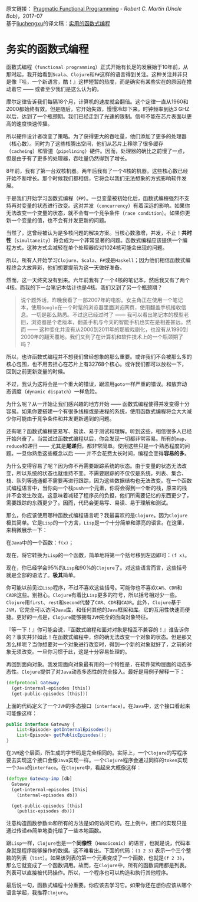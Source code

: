 原文链接： [Pragmatic Functional Programming](http://blog.cleancoder.com/uncle-bob/2017/07/11/PragmaticFunctionalProgramming.html) - _Robert C. Martin (Uncle Bob)_，2017-07  
基于[liuchengxu](https://www.jianshu.com/u/daf68451f175)的译文稿：[实用的函数式编程](https://www.jianshu.com/p/b14bdc4d1fd3)

# 务实的函数式编程

函数式编程（`functional programming`）正式开始有长足的发展始于10年前，从那时起，我开始看到`Scala`、`Clojure`和`F#`这样的语言得到关注。这种关注并非只是像『哇，一个新语言，酷！』这样短暂的热度，而是确实有某些实在的原因在推动着它 —— 或者至少我们是这么认为的。

摩尔定律告诉我们每隔18个月，计算机的速度就会翻倍。这个定律一直从1960和2000都始终有效。但是随后，它开始失效，慢慢冷却下来。时钟频率到达3 GHZ以后，达到了一个瓶颈期。我们已经走到了光速的限制。信号不能在芯片表面以更高的速度快速传播。

所以硬件设计者改变了策略。为了获得更大的吞吐量，他们添加了更多的处理器（核心数）。同时为了这些核腾出空间，他们从芯片上移除了很多缓存（`cacheing`）和管道（`pipelining`）硬件。因而，处理器的确比之前慢了一点，但是由于有了更多的处理器，吞吐量仍然得到了增长。

8年前，我有了第一台双核机器。两年后我有了一个4核的机器。这些核心数已经开始不断增长。那个时候我们都相信，它将会以我们无法想象的方式影响软件发展。

于是我们开始学习函数式编程（`FP`）。一旦变量被初始化后，函数式编程强烈不支持再对变量的状态进行改变。这对并发（`concurrency`）有着深远的影响。如果你无法改变一个变量的状态，就不会有一个竞争条件（`race condition`）。如果你更新一个变量的值，也不会有并发更新的问题。

当然了，这曾经被认为是多核问题的解决方案。当核心数激增，并发，不止！**共时性**（`simultaneity`）将会成为一个非常显著的问题。函数式编程应该提供一个编程方式，这种方式会减轻在单个处理器应对1024核可能会出现的问题。

所以，所有人开始学习`Clojure`、`Scala`、`F#`或是`Haskell`；因为他们相信函数式编程终会大放异彩，他们想要提前为这一天做好准备。

然而，这一天终究没有到来。六年前我有了一个4核的笔记本，然后我又有了两个4核。而我的下一台笔记本估计也是4核。我们又到了另一个瓶颈期？

> 说个题外话，昨晚我看了一部2007年的电影。女主角正在使用一个笔记本，使用`Google`在一个时髦的浏览器里面浏览网页，使用翻盖手机接收信息。一切是那么熟悉。不过这已经过时了 —— 我可以看出笔记本的模型老旧，浏览器是个老版本，翻盖手机与今天的智能手机也实在是相差甚远。然而 —— 这种变化并没有从2000到2011年的那般戏剧化，也没有从1990到2000年的翻天覆地。我们又到了在计算机和软件技术上的一个瓶颈期了吗？

所以，也许函数式编程并不想我们曾经想象的那么重要。或许我们不会被那么多的核心包围，也不用去担心在芯片上有32768个核心。或许我们都可以放松一下，回到之前更新变量的时候。

不过，我认为这将会是一个重大的错误，跟滥用`goto`一样严重的错误。和放弃动态调度（`dynamic dispatch`）一样危险。

为什么呢？从一开始让我们感兴趣的地方开始 —— 函数式编程使得并发变得十分容易。如果你要搭建一个有很多线程或是进程的系统，使用函数式编程将会大大减少你可能由于竞争条件和并发更新遇到的问题。

还有呢？函数式编程更易写、易读、易于测试和理解。听到这些，相信很多人已经开始兴奋了。当尝试过函数式编程以后，你会发现一切都非常容易。所有的`map`、`reduce`和递归 —— 尤其是**尾递归**，都非常简单。使用这些只是一个熟悉程度的问题。一旦你熟悉这些概念以后 —— 并不会花费太长时间，编程会变得**容易的多**。

为什么变得容易了呢？因为你不再需要跟踪系统的状态。由于变量的状态无法改变，所以系统的状态也就维持不变。不需要跟踪的不仅仅是系统，列表、集合、栈、队列等通通都不需要再进行跟踪，因为这些数据结构也无法改变。在一个函数式编程语言中，当你向一个栈`push`一个元素，你将会得到一个新的栈，原来的栈并不会发生改变。这意味着减轻了程序员的负担，他们所需要记忆的东西更少了，需要跟踪的东西更少了。因而，代码会更易写、易读、易于理解和测试。

那么，你应该使用哪种函数式编程语言呢？我最喜欢的是`Clojure`。因为`Clojure`极其简单。它是`Lisp`的一个方言，`Lisp`是一个十分简单和漂亮的语言。在这里，来稍微展示一下：

在`Java`中的一个函数：`f(x)`；

现在，将它转换为`Lisp`的一个函数，简单地将第一个括号移到左边即可：`(f x)`。

现在，你已经学会95%的`Lisp`和90%的`Clojure`了。对这些语言而言，这些括号就是全部的语法了。**极其**简单。

你可能以前见过`Lisp`程序，不过不喜欢这些括号。可能你也不喜欢`CAR`、`CDR`和`CADR`这些。别担心。`Clojure`有着比`Lisp`更多的符号，所以括号相对少一些。`Clojure`用`first`、`rest`和`second`代替了`CAR`、`CDR`和`CADR`。此外，`Clojure`基于`JVM`，它完全可以访问`Java`库，和任何其他的`Java`框架和库。它的互用性快速而便捷。更好的一点是，`Clojure`能够拥有`JVM`完全的面向对象特征。

『等一下！』你可能会说，『函数式编程和面对对象是相互不兼容的！』谁告诉你的？事实并非如此！在函数式编程中，你的确无法改变一个对象的状态。但是那又怎么样呢？当你想要对一个对象进行改变时，得到一个新的对象就好了，之前的对象无须改变。一旦你习惯于此，这是十分容易处理的。

再回到面向对象。我发现面向对象最有用的一个特性是，在软件架构层面的动态多态性。`Clojure`提供了对`Java`动态多态性的完全接入。最好是用例子解释一下：

```clojure
(defprotocol Gateway
  (get-internal-episodes [this])
  (get-public-episodes [this]))
```

上面的代码定义了一个`JVM`的多态接口（`interface`）。在`Java`中，这个接口看起来可能像这样：

```java
public interface Gateway {
    List<Episode> getInternalEpisodes();
    List<Episode> getPublicEpisodes();
}
```

在`JVM`这个层面，所生成的字节码是完全相同的。实际上，一个`Clojure`的写程序要去实现这个接口会像`Java`实现一样。一个`Clojure`程序会通过同样的`token`实现一个`Java`的`interface`。在`Clojure`中，看起来大概像这样：

```clojure
(deftype Gateway-imp [db]
  Gateway
  (get-internal-episodes [this]
    (internal-episodes db))

  (get-public-episodes [this]
    (public-episodes db)))
```

注意构造函数参数`db`和所有的方法是如何访问它的。在上例中，接口的实现只是通过传递`db`简单地委托给了一些本地函数。

跟`Lisp`一样，`Clojure`也是一个**同像性**（`Homoiconic`）的语言，也就是说，代码本身就是程序能够操作的数据。这不难看出。下面的代码：`(1 2 3)` 表示一个三个整数的列表（`list`）。如果该列表的第一个元素变成了一个函数，也就是`(f 2 3)`，那么它就变成了一个函数调用。故而，在`Clojure`中，所有的函数调用都是列表。列表可以直接被代码操作。所以，一个程序也可以构造和执行其他程序。

最后说一句，函数式编程十分重要。你应该去学习它。如果你还在想你应该从哪个语言学起，我推荐`Clojure`。

